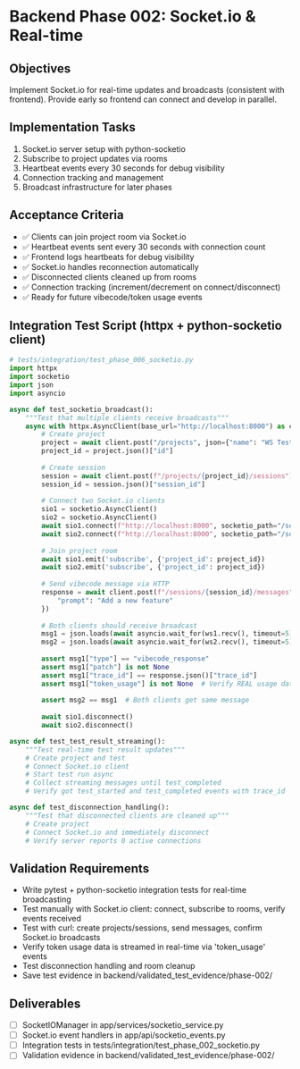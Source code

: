 # Backend Phase 002: Socket.io & Real-time

## Objectives
Implement Socket.io for real-time updates and broadcasts (consistent with frontend).
Provide early so frontend can connect and develop in parallel.

## Implementation Tasks
1. Socket.io server setup with python-socketio
2. Subscribe to project updates via rooms
3. Heartbeat events every 30 seconds for debug visibility
4. Connection tracking and management
5. Broadcast infrastructure for later phases

## Acceptance Criteria
- ✅ Clients can join project room via Socket.io
- ✅ Heartbeat events sent every 30 seconds with connection count
- ✅ Frontend logs heartbeats for debug visibility
- ✅ Socket.io handles reconnection automatically
- ✅ Disconnected clients cleaned up from rooms
- ✅ Connection tracking (increment/decrement on connect/disconnect)
- ✅ Ready for future vibecode/token usage events

## Integration Test Script (httpx + python-socketio client)
```python
# tests/integration/test_phase_006_socketio.py
import httpx
import socketio
import json
import asyncio

async def test_socketio_broadcast():
    """Test that multiple clients receive broadcasts"""
    async with httpx.AsyncClient(base_url="http://localhost:8000") as client:
        # Create project
        project = await client.post("/projects", json={"name": "WS Test"})
        project_id = project.json()["id"]
        
        # Create session
        session = await client.post(f"/projects/{project_id}/sessions")
        session_id = session.json()["session_id"]
        
        # Connect two Socket.io clients
        sio1 = socketio.AsyncClient()
        sio2 = socketio.AsyncClient()
        await sio1.connect(f"http://localhost:8000", socketio_path="/socket.io/")
        await sio2.connect(f"http://localhost:8000", socketio_path="/socket.io/")
        
        # Join project room
        await sio1.emit('subscribe', {'project_id': project_id})
        await sio2.emit('subscribe', {'project_id': project_id})
        
        # Send vibecode message via HTTP
        response = await client.post(f"/sessions/{session_id}/messages", json={
            "prompt": "Add a new feature"
        })
        
        # Both clients should receive broadcast
        msg1 = json.loads(await asyncio.wait_for(ws1.recv(), timeout=5))
        msg2 = json.loads(await asyncio.wait_for(ws2.recv(), timeout=5))
        
        assert msg1["type"] == "vibecode_response"
        assert msg1["patch"] is not None
        assert msg1["trace_id"] == response.json()["trace_id"]
        assert msg1["token_usage"] is not None  # Verify REAL usage data
        
        assert msg2 == msg1  # Both clients get same message
        
        await sio1.disconnect()
        await sio2.disconnect()

async def test_test_result_streaming():
    """Test real-time test result updates"""
    # Create project and test
    # Connect Socket.io client
    # Start test run async
    # Collect streaming messages until test_completed
    # Verify got test_started and test_completed events with trace_id

async def test_disconnection_handling():
    """Test that disconnected clients are cleaned up"""
    # Create project
    # Connect Socket.io and immediately disconnect
    # Verify server reports 0 active connections
```

## Validation Requirements
- Write pytest + python-socketio integration tests for real-time broadcasting
- Test manually with Socket.io client: connect, subscribe to rooms, verify events received
- Test with curl: create projects/sessions, send messages, confirm Socket.io broadcasts
- Verify token usage data is streamed in real-time via 'token_usage' events
- Test disconnection handling and room cleanup
- Save test evidence in backend/validated_test_evidence/phase-002/

## Deliverables
- [ ] SocketIOManager in app/services/socketio_service.py
- [ ] Socket.io event handlers in app/api/socketio_events.py
- [ ] Integration tests in tests/integration/test_phase_002_socketio.py
- [ ] Validation evidence in backend/validated_test_evidence/phase-002/